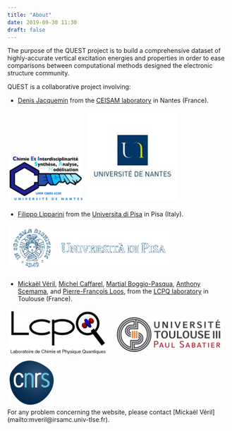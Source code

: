 ```yaml
---
title: "About"
date: 2019-09-30 11:30
draft: false
---
```

The purpose of the QUEST project is to build a comprehensive dataset of highly-accurate vertical excitation energies and properties in order to ease comparisons between computational methods designed the electronic structure community.

QUEST is a collaborative project involving: 

- [Denis Jacquemin](https://www.univ-nantes.fr/denis-jacquemin-633107.kjsp)
from the [CEISAM laboratory](http://www.sciences.univ-nantes.fr/CEISAM) in Nantes (France).
 <img class="funding" height="100" src="/img/CEISAM.png" alt="CEISAM logo" hspace="5" vspace="5" />
 <img class="funding" height="200" src="/img/UnivNantes.png" alt="Nantes logo" hspace="5" vspace="5" />

- [Filippo Lipparini](https://people.unipi.it/filippo_lipparini)
from the [Universita di Pisa](https://unipi.it) in Pisa (Italy).
 <img class="funding" height="100" src="/img/Pisa.gif" alt="Pisa logo" hspace="5" vspace="5" />

- [Mickaël Véril](http://www.lcpq.ups-tlse.fr/spip.php?article1885), [Michel Caffarel](http://qmcchem.ups-tlse.fr/index.php?title=Michel_Caffarel), [Martial Boggio-Pasqua](http://www.lcpq.ups-tlse.fr/spip.php?article557), [Anthony Scemama](https://scemama.github.io), and [Pierre-François Loos](http://www.irsamc.ups-tlse.fr/loos), 
from the [LCPQ laboratory](http://www.lcpq.ups-tlse.fr) in Toulouse (France).
<div>
 <img class="funding" height="100" src="/img/LCPQ.png" alt="LCPQ logo" hspace="5" vspace="5" />
 <img class="funding" height="100" src="/img/UPS.png" alt="UPS logo" hspace="5" vspace="5" />
 <img class="funding" height="100" src="/img/CNRS.png" alt="CNRS logo" hspace="5" vspace="5" />
</div>
For any problem concerning the website, please contact [Mickaël Véril](mailto:mveril@irsamc.univ-tlse.fr).
